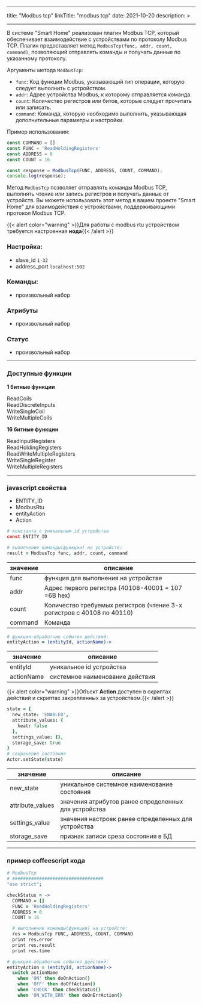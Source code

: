 
---
title: "Modbus tcp"
linkTitle: "modbus tcp"
date: 2021-10-20
description: >

---

В системе "Smart Home" реализован плагин Modbus TCP, который обеспечивает взаимодействие с устройствами по протоколу Modbus TCP.
Плагин предоставляет метод `ModbusTcp(func, addr, count, command)`, позволяющий отправлять команды и получать данные по указанному протоколу.

Аргументы метода `ModbusTcp`:

- `func`: Код функции Modbus, указывающий тип операции, которую следует выполнить с устройством.
- `addr`: Адрес устройства Modbus, к которому отправляется команда.
- `count`: Количество регистров или битов, которые следует прочитать или записать.
- `command`: Команда, которую необходимо выполнить, указывающая дополнительные параметры и настройки.

Пример использования:

```javascript
const COMMAND = []
const FUNC = 'ReadHoldingRegisters'
const ADDRESS = 0
const COUNT = 16

const response = ModbusTcp(FUNC, ADDRESS, COUNT, COMMAND);
console.log(response);
```

Метод `ModbusTcp` позволяет отправлять команды Modbus TCP, выполнять чтение или запись регистров и получать данные от устройств. 
Вы можете использовать этот метод в вашем проекте "Smart Home" для взаимодействия с устройствами, поддерживающими протокол Modbus TCP.

{{< alert color="warning" >}}Для работы с modbus rtu устройством требуется настроенная **нода**{{< /alert >}}

### Настройка:

* slave_id `1-32`
* address_port `localhost:502`

### Команды:

* произвольный набор

### Атрибуты

* произвольный набор

### Статус

* произвольный набор

----------------

### Доступные функции

**1 битные функции**

ReadCoils           
ReadDiscreteInputs  
WriteSingleCoil     
WriteMultipleCoils

**16 битные функции**

ReadInputRegisters          
ReadHoldingRegisters        
ReadWriteMultipleRegisters  
WriteSingleRegister         
WriteMultipleRegisters


----------------

### javascript свойства

* ENTITY_ID
* ModbusRtu
* entityAction
* Action

```coffeescript
# константа с уникальным id устройства
const ENTITY_ID
````

```coffeescript
# выполнение команды(функции) на устройсте:
result = ModbusTcp func, addr, count, command
```

|  значение  | описание  |
|-------------|---------|
| func | функция для выполнения на устройстве  |
| addr | Адрес первого регистра (40108-40001 = 107 =6B hex)  |
| count | Количество требуемых регистров (чтение 3-х регистров с 40108 по 40110) |
| command | Команда |


```coffeescript
# функция-обработчик события действий:
entityAction = (entityId, actionName)->
```

|  значение  | описание  |
|-------------|---------|
| entityId | уникальное id устройства  |
| actionName | системное наименование действия  |

{{< alert color="warning" >}}Объект **Action** доступен в скриптах действий и скриптах закрепленных за устройством.{{< /alert >}}
```coffeescript
state = {
  new_state: 'ENABLED',
  attribute_values: {
    heat: false
  },
  settings_value: {},
  storage_save: true
} 
# сохранение состояния 
Actor.setState(state)
```

|  значение  | описание  |
|-------------|---------|
| new_state | уникальное системное наименование состояния |
| attribute_values | значения атрибутов ранее определенных для устройства |
| settings_value | значения настроек ранее определенных для устройства |
| storage_save | признак записи среза состояния в БД |

----------------

### пример coffeescript кода

```coffeescript
# ModbusTcp
# ##################################
"use strict";

checkStatus = ->
  COMMAND = []
  FUNC = 'ReadHoldingRegisters'
  ADDRESS = 0
  COUNT = 16

  # выполнение команды(функции) на устройсте:
  res = ModbusTcp FUNC, ADDRESS, COUNT, COMMAND
  print res.error
  print res.result
  print res.time

# функция-обработчик события действий:
entityAction = (entityId, actionName)->
  switch actionName
    when 'ON' then doOnAction()
    when 'OFF' then doOffAction()
    when 'CHECK' then checkStatus()
    when 'ON_WITH_ERR' then doOnErrAction()

```


